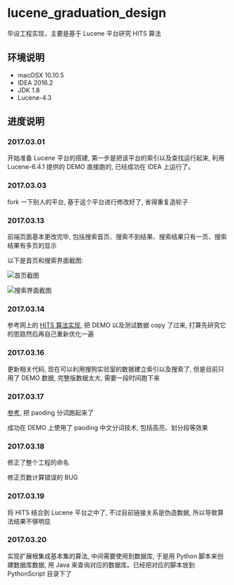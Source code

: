 # lucene_graduation_design

毕设工程实现，主要是基于 Lucene 平台研究 HITS 算法

## 环境说明

* macOSX 10.10.5
* IDEA 2016.2
* JDK 1.8
* Lucene-4.3

## 进度说明

### 2017.03.01

开始准备 Lucene 平台的搭建, 第一步是把该平台的索引以及查找运行起来, 利用 Lucene-6.4.1 提供的 DEMO 直接跑的, 已经成功在 IDEA 上运行了。

### 2017.03.03

fork 一下别人的平台, 基于这个平台进行修改好了, 省得重复造轮子

### 2017.03.13

前端页面基本更改完毕, 包括搜索首页、搜索不到结果、搜索结果只有一页、搜索结果有多页的显示

以下是首页和搜索界面截图:

![首页截图](https://github.com/L1nwatch/lucene-graduation-design/blob/master/%E6%90%9C%E7%B4%A2%E9%A6%96%E9%A1%B5-min.jpg?raw=true)

![搜索界面截图](https://github.com/L1nwatch/lucene-graduation-design/blob/master/%E6%90%9C%E7%B4%A2%E7%BB%93%E6%9E%9C-min.jpg?raw=true)

### 2017.03.14

参考网上的 [HITS 算法实现](http://blog.csdn.net/androidlushangderen/article/details/43311943#), 把 DEMO 以及测试数据 copy 了过来, 打算先研究它的思路然后再自己重新优化一遍

### 2017.03.16

更新相关代码, 现在可以利用搜狗实验室的数据建立索引以及搜索了, 但是目前只用了 DEMO 数据, 完整版数据太大, 需要一段时间跑下来

### 2017.03.17

[参考](http://git.oschina.net/zhzhenqin/paoding-analysis), 把 paoding 分词跑起来了

成功在 DEMO 上使用了 paoding 中文分词技术, 包括高亮、划分段等效果

### 2017.03.18

修正了整个工程的命名

修正页数计算错误的 BUG

### 2017.03.19

将 HITS 结合到 Lucene 平台之中了, 不过目前链接关系是伪造数据, 所以导致算法结果不够明显

### 2017.03.20

实现扩展根集成基本集的算法, 中间需要使用到数据库, 于是用 Python 脚本来创建数据库数据, 用 Java 来查询对应的数据库。已经把对应的脚本放到 PythonScript 目录下了